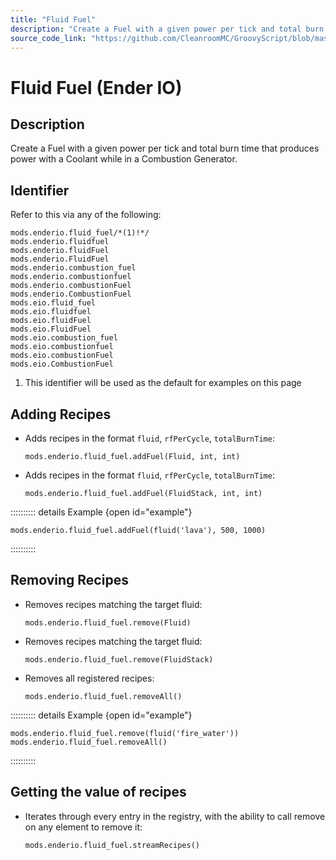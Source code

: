 ```yaml
---
title: "Fluid Fuel"
description: "Create a Fuel with a given power per tick and total burn time that produces power with a Coolant while in a Combustion Generator."
source_code_link: "https://github.com/CleanroomMC/GroovyScript/blob/master/src/main/java/com/cleanroommc/groovyscript/compat/mods/enderio/FluidFuel.java"
---
```


# Fluid Fuel (Ender IO)

## Description

Create a Fuel with a given power per tick and total burn time that produces power with a Coolant while in a Combustion Generator.

## Identifier

Refer to this via any of the following:

```groovy:no-line-numbers {1}
mods.enderio.fluid_fuel/*(1)!*/
mods.enderio.fluidfuel
mods.enderio.fluidFuel
mods.enderio.FluidFuel
mods.enderio.combustion_fuel
mods.enderio.combustionfuel
mods.enderio.combustionFuel
mods.enderio.CombustionFuel
mods.eio.fluid_fuel
mods.eio.fluidfuel
mods.eio.fluidFuel
mods.eio.FluidFuel
mods.eio.combustion_fuel
mods.eio.combustionfuel
mods.eio.combustionFuel
mods.eio.CombustionFuel
```

1. This identifier will be used as the default for examples on this page

## Adding Recipes

- Adds recipes in the format `fluid`, `rfPerCycle`, `totalBurnTime`:

    ```groovy:no-line-numbers
    mods.enderio.fluid_fuel.addFuel(Fluid, int, int)
    ```

- Adds recipes in the format `fluid`, `rfPerCycle`, `totalBurnTime`:

    ```groovy:no-line-numbers
    mods.enderio.fluid_fuel.addFuel(FluidStack, int, int)
    ```

:::::::::: details Example {open id="example"}
```groovy:no-line-numbers
mods.enderio.fluid_fuel.addFuel(fluid('lava'), 500, 1000)
```

::::::::::

## Removing Recipes

- Removes recipes matching the target fluid:

    ```groovy:no-line-numbers
    mods.enderio.fluid_fuel.remove(Fluid)
    ```

- Removes recipes matching the target fluid:

    ```groovy:no-line-numbers
    mods.enderio.fluid_fuel.remove(FluidStack)
    ```

- Removes all registered recipes:

    ```groovy:no-line-numbers
    mods.enderio.fluid_fuel.removeAll()
    ```

:::::::::: details Example {open id="example"}
```groovy:no-line-numbers
mods.enderio.fluid_fuel.remove(fluid('fire_water'))
mods.enderio.fluid_fuel.removeAll()
```

::::::::::

## Getting the value of recipes

- Iterates through every entry in the registry, with the ability to call remove on any element to remove it:

    ```groovy:no-line-numbers
    mods.enderio.fluid_fuel.streamRecipes()
    ```
